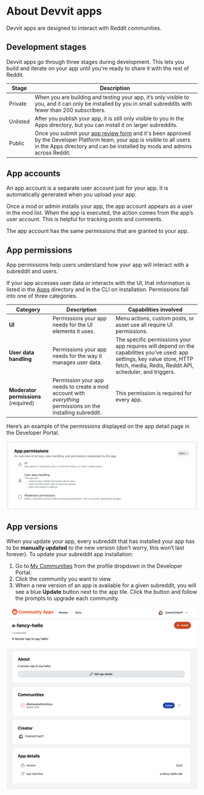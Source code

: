 # About Devvit apps

Devvit apps are designed to interact with Reddit communities.

## Development stages

Devvit apps go through three stages during development. This lets you build and iterate on your app until you're ready to share it with the rest of Reddit.

| Stage    | Description                                                                                                                                                                                                                                                                                                      |
| -------- | ---------------------------------------------------------------------------------------------------------------------------------------------------------------------------------------------------------------------------------------------------------------------------------------------------------------- |
| Private  | When you are building and testing your app, it’s only visible to you, and it can only be installed by you in small subreddits with fewer than 200 subscribers.                                                                                                                                                   |
| Unlisted | After you publish your app, it is still only visible to you in the Apps directory, but you can install it on larger subreddits.                                                                                                                                                                                  |
| Public   | Once you submit your [app review form](https://docs.google.com/forms/d/e/1FAIpQLSdEyE5vrqOBlojue_mkrV25RiiHv_sxe-xqtcdzCMBTWmoROA/viewform) and it's been approved by the Developer Platform team, your app is visible to all users in the Apps directory and can be installed by mods and admins across Reddit. |

## App accounts

An app account is a separate user account just for your app. It is automatically generated when you upload your app.

Once a mod or admin installs your app, the app account appears as a user in the mod list. When the app is executed, the action comes from the app’s user account. This is helpful for tracking posts and comments.

The app account has the same permissions that are granted to your app.

## App permissions

App permissions help users understand how your app will interact with a subreddit and users.

If your app accesses user data or interacts with the UI, that information is listed in the [Apps](https://developers.reddit.com) directory and in the CLI on installation. Permissions fall into one of three categories.

| **Category**                         | **Description**                                                                                              | **Capabilities involved**                                                                                                                                                             |
| ------------------------------------ | ------------------------------------------------------------------------------------------------------------ | ------------------------------------------------------------------------------------------------------------------------------------------------------------------------------------- |
| **UI**                               | Permissions your app needs for the UI elements it uses.                                                      | Menu actions, custom posts, or asset use all require UI permissions.                                                                                                                  |
| **User data handling**               | Permissions your app needs for the way it manages user data.                                                 | The specific permissions your app requires will depend on the capabilities you’ve used: app settings, key value store, HTTP fetch, media, Redis, Reddit API, scheduler, and triggers. |
| **Moderator permissions** (required) | Permission your app needs to create a mod account with _everything_ permissions on the installing subreddit. | This permission is required for every app.                                                                                                                                            |

Here’s an example of the permissions displayed on the app detail page in the Developer Portal.

![app permissions](./assets/app_permissions.png)

## App versions

When you update your app, every subreddit that has installed your app has to be **manually updated** to the new version (don’t worry, this won’t last forever). To update your subreddit app installation:

1. Go to [My Communities](https://developers.reddit.com/my/communities) from the profile dropdown in the Developer Portal.
2. Click the community you want to view.
3. When a new version of an app is available for a given subreddit, you will see a blue **Update** button next to the app tile. Click the button and follow the prompts to upgrade each community.

![app update](./assets/app-update.png)
